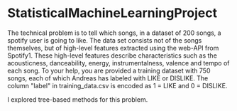 # StatisticalMachineLearningProject

The technical problem is to tell which songs, in a dataset of 200 songs, a spotify user is going
to like. The data set consists not of the songs themselves, but of high-level features
extracted using the web-API from Spotify1. These high-level features describe characteristics such as
the acousticness, danceability, energy, instrumentalness, valence and tempo of each song. To your help, 
you are provided a training dataset with 750 songs, each of which Andreas has labeled
with LIKE or DISLIKE. The column "label" in training_data.csv is encoded as 1 = LIKE and 0 = DISLIKE.

I explored tree-based methods for this problem.